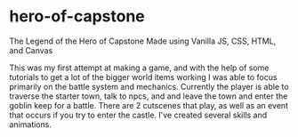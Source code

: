 # hero-of-capstone
The Legend of the Hero of Capstone
Made using Vanilla JS, CSS, HTML, and Canvas

This was my first attempt at making a game, and with the help of some tutorials to get a lot of the bigger world items working I was able to focus primarily on the battle system and mechanics. Currently the player is able to traverse the starter town, talk to npcs, and and leave the town and enter the goblin keep for a battle. There are 2 cutscenes that play, as well as an event that occurs if you try to enter the castle. I've created several skills and animations.